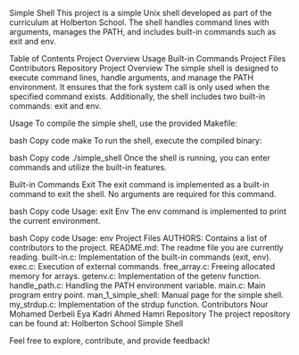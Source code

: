 
Simple Shell
This project is a simple Unix shell developed as part of the curriculum at Holberton School. The shell handles command lines with arguments, manages the PATH, and includes built-in commands such as exit and env.

Table of Contents
Project Overview
Usage
Built-in Commands
Project Files
Contributors
Repository
Project Overview
The simple shell is designed to execute command lines, handle arguments, and manage the PATH environment. It ensures that the fork system call is only used when the specified command exists. Additionally, the shell includes two built-in commands: exit and env.

Usage
To compile the simple shell, use the provided Makefile:

bash
Copy code
make
To run the shell, execute the compiled binary:

bash
Copy code
./simple_shell
Once the shell is running, you can enter commands and utilize the built-in features.

Built-in Commands
Exit
The exit command is implemented as a built-in command to exit the shell. No arguments are required for this command.

bash
Copy code
Usage: exit
Env
The env command is implemented to print the current environment.

bash
Copy code
Usage: env
Project Files
AUTHORS: Contains a list of contributors to the project.
README.md: The readme file you are currently reading.
built-in.c: Implementation of the built-in commands (exit, env).
exec.c: Execution of external commands.
free_array.c: Freeing allocated memory for arrays.
getenv.c: Implementation of the getenv function.
handle_path.c: Handling the PATH environment variable.
main.c: Main program entry point.
man_1_simple_shell: Manual page for the simple shell.
my_strdup.c: Implementation of the strdup function.
Contributors
Nour Mohamed Derbeli
Eya Kadri
Ahmed Hamri
Repository
The project repository can be found at: Holberton School Simple Shell

Feel free to explore, contribute, and provide feedback!
